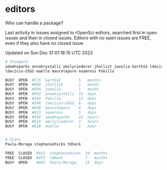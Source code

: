 # editors

Who can handle a package?

Last activity in issues assigned to rOpenSci editors, searched first in open
issues and then in closed issues. Editors with no open issues are FREE, even if
they also have no closed issue.


Updated on Sun Dec 31 01:18:15 UTC 2023

```bash
# Standard
adamhsparks annakrystalli emilyriederer jhollist jooolia karthik ldecicco
ldecicco-USGS maelle maurolepore noamross Pakillo

BUSY  OPEN  #575  karthik        5   months
BUSY  OPEN  #609  jhollist       1   month
BUSY  OPEN  #590  jooolia        1   month
BUSY  OPEN  #502  annakrystalli  15  days
BUSY  OPEN  #599  Pakillo        11  days
BUSY  OPEN  #598  ldecicco-USGS  8   days
BUSY  OPEN  #608  maurolepore    6   days
BUSY  OPEN  #613  noamross       3   days
BUSY  OPEN  #595  adamhsparks    23  hours
BUSY  OPEN  #619  emilyriederer  2   hours
BUSY  OPEN  #618  maelle         1   hour


# Stats
Paula-Moraga stephaniehicks tdhock

FREE  CLOSED  #551  stephaniehicks  10  months
FREE  CLOSED  #475  tdhock          7   months
BUSY  OPEN    #603  Paula-Moraga    15  days
```
